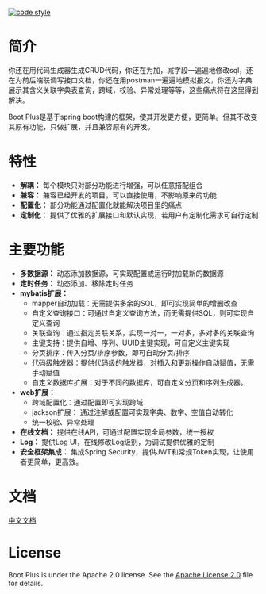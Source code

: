  <a href="https://www.apache.org/licenses/LICENSE-2.0"><img alt="code style" src="https://img.shields.io/badge/license-Apache%202-4EB1BA.svg?style=flat-square"></a>

# 简介

你还在用代码生成器生成CRUD代码，你还在为加，减字段一遍遍地修改sql，还在为前后端联调写接口文档，你还在用postman一遍遍地模拟报文，你还为字典展示其含义关联字典表查询，跨域，校验、异常处理等等，这些痛点将在这里得到解决。

Boot Plus是基于spring boot构建的框架，使其开发更方便，更简单。但其不改变其原有功能，只做扩展，并且兼容原有的开发。

# 特性

* **解耦：** 每个模块只对部分功能进行增强，可以任意搭配组合
* **兼容：** 兼容已经开发的项目，可以直接使用，不影响原来的功能
* **配置化：** 部分功能通过配置化就能解决项目里的痛点
* **定制化：** 提供了优雅的扩展接口和默认实现，若用户有定制化需求可自行定制

# 主要功能

* **多数据源：** 动态添加数据源，可实现配置或运行时加载新的数据源
* **定时任务：** 动态添加、移除定时任务
* **mybatis扩展：**
  * mapper自动加载：无需提供多余的SQL，即可实现简单的增删改查
  * 自定义查询接口：可通过自定义查询方法，而无需提供SQL，则可实现自定义查询
  * 关联查询：通过指定关联关系，实现一对一，一对多，多对多的关联查询
  * 主键支持：提供自增、序列、UUID主键实现，可自定义主键实现
  * 分页排序：传入分页/排序参数，即可自动分页/排序
  * 代码级触发器：提供代码级的触发器，对插入和更新操作自动赋值，无需手动赋值
  * 自定义数据库扩展：对于不同的数据库，可自定义分页和序列生成器。
* **web扩展：**
  * 跨域配置化：通过配置即可实现跨域
  * jackson扩展： 通过注解或配置可实现字典、数字、空值自动转化
  * 统一校验、异常处理
* **在线文档：** 提供在线API，可通过配置实现全局参数，统一授权
* **Log：** 提供Log UI，在线修改Log级别，为调试提供优雅的定制
* **安全框架集成：** 集成Spring Security，提供JWT和常规Token实现，让使用者更简单，更高效。

# 文档

[中文文档](http://120.79.244.131:8888/) 

# License

Boot Plus is under the Apache 2.0 license. See the [Apache License 2.0](http://www.apache.org/licenses/LICENSE-2.0) file for details.